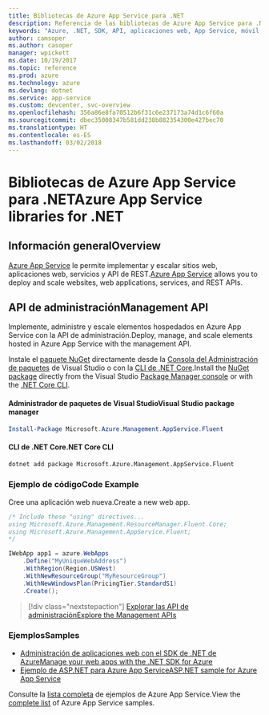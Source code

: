 ```yaml
---
title: Bibliotecas de Azure App Service para .NET
description: Referencia de las bibliotecas de Azure App Service para .NET
keywords: "Azure, .NET, SDK, API, aplicaciones web, App Service, móvil, asp.net"
author: camsoper
ms.author: casoper
manager: wpickett
ms.date: 10/19/2017
ms.topic: reference
ms.prod: azure
ms.technology: azure
ms.devlang: dotnet
ms.service: app-service
ms.custom: devcenter, svc-overview
ms.openlocfilehash: 356a86e8fa70512b6f31c6e237173a74d1c6f60a
ms.sourcegitcommit: dbec35008347b581dd238b882354300e427bec70
ms.translationtype: HT
ms.contentlocale: es-ES
ms.lasthandoff: 03/02/2018
---
```

# <a name="azure-app-service-libraries-for-net"></a><span data-ttu-id="0b6ca-104">Bibliotecas de Azure App Service para .NET</span><span class="sxs-lookup"><span data-stu-id="0b6ca-104">Azure App Service libraries for .NET</span></span>

## <a name="overview"></a><span data-ttu-id="0b6ca-105">Información general</span><span class="sxs-lookup"><span data-stu-id="0b6ca-105">Overview</span></span>

<span data-ttu-id="0b6ca-106">[Azure App Service](/azure/app-service/app-service-value-prop-what-is) le permite implementar y escalar sitios web, aplicaciones web, servicios y API de REST.</span><span class="sxs-lookup"><span data-stu-id="0b6ca-106">[Azure App Service](/azure/app-service/app-service-value-prop-what-is) allows you to deploy and scale websites, web applications, services, and REST APIs.</span></span>

## <a name="management-api"></a><span data-ttu-id="0b6ca-107">API de administración</span><span class="sxs-lookup"><span data-stu-id="0b6ca-107">Management API</span></span>

<span data-ttu-id="0b6ca-108">Implemente, administre y escale elementos hospedados en Azure App Service con la API de administración.</span><span class="sxs-lookup"><span data-stu-id="0b6ca-108">Deploy, manage, and scale elements hosted in Azure App Service with the management API.</span></span>

<span data-ttu-id="0b6ca-109">Instale el [paquete NuGet](https://www.nuget.org/packages/Microsoft.Azure.Management.AppService.Fluent) directamente desde la [Consola del Administración de paquetes][PackageManager] de Visual Studio o con la [CLI de .NET Core][DotNetCLI].</span><span class="sxs-lookup"><span data-stu-id="0b6ca-109">Install the [NuGet package](https://www.nuget.org/packages/Microsoft.Azure.Management.AppService.Fluent) directly from the Visual Studio [Package Manager console][PackageManager] or with the [.NET Core CLI][DotNetCLI].</span></span>


#### <a name="visual-studio-package-manager"></a><span data-ttu-id="0b6ca-110">Administrador de paquetes de Visual Studio</span><span class="sxs-lookup"><span data-stu-id="0b6ca-110">Visual Studio package manager</span></span>

```powershell
Install-Package Microsoft.Azure.Management.AppService.Fluent
```

#### <a name="net-core-cli"></a><span data-ttu-id="0b6ca-111">CLI de .NET Core</span><span class="sxs-lookup"><span data-stu-id="0b6ca-111">.NET Core CLI</span></span>

```bash
dotnet add package Microsoft.Azure.Management.AppService.Fluent
```

### <a name="code-example"></a><span data-ttu-id="0b6ca-112">Ejemplo de código</span><span class="sxs-lookup"><span data-stu-id="0b6ca-112">Code Example</span></span>

<span data-ttu-id="0b6ca-113">Cree una aplicación web nueva.</span><span class="sxs-lookup"><span data-stu-id="0b6ca-113">Create a new web app.</span></span>

```csharp
/* Include these "using" directives...
using Microsoft.Azure.Management.ResourceManager.Fluent.Core;
using Microsoft.Azure.Management.AppService.Fluent;
*/

IWebApp app1 = azure.WebApps
    .Define("MyUniqueWebAddress")
    .WithRegion(Region.USWest)
    .WithNewResourceGroup("MyResourceGroup")
    .WithNewWindowsPlan(PricingTier.StandardS1)
    .Create();
```

> [!div class="nextstepaction"]
> [<span data-ttu-id="0b6ca-114">Explorar las API de administración</span><span class="sxs-lookup"><span data-stu-id="0b6ca-114">Explore the Management APIs</span></span>](/dotnet/api/overview/azure/appservice/management)

### <a name="samples"></a><span data-ttu-id="0b6ca-115">Ejemplos</span><span class="sxs-lookup"><span data-stu-id="0b6ca-115">Samples</span></span>

* [<span data-ttu-id="0b6ca-116">Administración de aplicaciones web con el SDK de .NET de Azure</span><span class="sxs-lookup"><span data-stu-id="0b6ca-116">Manage your web apps with the .NET SDK for Azure</span></span>](https://azure.microsoft.com/resources/samples/app-service-web-dotnet-manage/)
* [<span data-ttu-id="0b6ca-117">Ejemplo de ASP.NET para Azure App Service</span><span class="sxs-lookup"><span data-stu-id="0b6ca-117">ASP.NET sample for Azure App Service</span></span>](https://azure.microsoft.com/resources/samples/app-service-web-dotnet-get-started/)

<span data-ttu-id="0b6ca-118">Consulte la [lista completa](https://azure.microsoft.com/resources/samples/?platform=dotnet&term=app%20service) de ejemplos de Azure App Service.</span><span class="sxs-lookup"><span data-stu-id="0b6ca-118">View the [complete list](https://azure.microsoft.com/resources/samples/?platform=dotnet&term=app%20service) of Azure App Service samples.</span></span>

[PackageManager]: https://docs.microsoft.com/nuget/tools/package-manager-console
[DotNetCLI]: https://docs.microsoft.com/dotnet/core/tools/dotnet-add-package